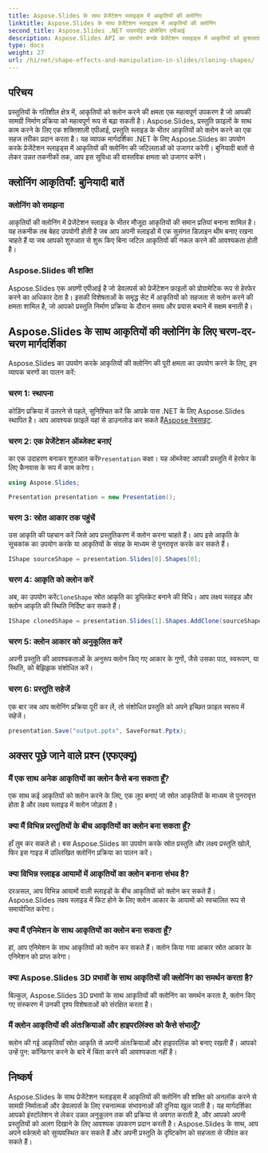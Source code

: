 ```yaml
---
title: Aspose.Slides के साथ प्रेजेंटेशन स्लाइड्स में आकृतियों की क्लोनिंग
linktitle: Aspose.Slides के साथ प्रेजेंटेशन स्लाइड्स में आकृतियों की क्लोनिंग
second_title: Aspose.Slides .NET पावरपॉइंट प्रोसेसिंग एपीआई
description: Aspose.Slides API का उपयोग करके प्रेजेंटेशन स्लाइड्स में आकृतियों को कुशलतापूर्वक क्लोन करना सीखें। आसानी से गतिशील प्रस्तुतियाँ बनाएँ। चरण-दर-चरण मार्गदर्शिका, अक्सर पूछे जाने वाले प्रश्न और बहुत कुछ जानें।
type: docs
weight: 27
url: /hi/net/shape-effects-and-manipulation-in-slides/cloning-shapes/
---
```


## परिचय

प्रस्तुतियों के गतिशील क्षेत्र में, आकृतियों को क्लोन करने की क्षमता एक महत्वपूर्ण उपकरण है जो आपकी सामग्री निर्माण प्रक्रिया को महत्वपूर्ण रूप से बढ़ा सकती है। Aspose.Slides, प्रस्तुति फ़ाइलों के साथ काम करने के लिए एक शक्तिशाली एपीआई, प्रस्तुति स्लाइड के भीतर आकृतियों को क्लोन करने का एक सहज तरीका प्रदान करता है। यह व्यापक मार्गदर्शिका .NET के लिए Aspose.Slides का उपयोग करके प्रेजेंटेशन स्लाइड्स में आकृतियों की क्लोनिंग की जटिलताओं को उजागर करेगी। बुनियादी बातों से लेकर उन्नत तकनीकों तक, आप इस सुविधा की वास्तविक क्षमता को उजागर करेंगे।

## क्लोनिंग आकृतियाँ: बुनियादी बातें

### क्लोनिंग को समझना

आकृतियों की क्लोनिंग में प्रेजेंटेशन स्लाइड के भीतर मौजूदा आकृतियों की समान प्रतियां बनाना शामिल है। यह तकनीक तब बेहद उपयोगी होती है जब आप अपनी स्लाइडों में एक सुसंगत डिज़ाइन थीम बनाए रखना चाहते हैं या जब आपको शुरुआत से शुरू किए बिना जटिल आकृतियों की नकल करने की आवश्यकता होती है।

### Aspose.Slides की शक्ति

Aspose.Slides एक अग्रणी एपीआई है जो डेवलपर्स को प्रेजेंटेशन फ़ाइलों को प्रोग्रामेटिक रूप से हेरफेर करने का अधिकार देता है। इसकी विशेषताओं के समृद्ध सेट में आकृतियों को सहजता से क्लोन करने की क्षमता शामिल है, जो आपको प्रस्तुति निर्माण प्रक्रिया के दौरान समय और प्रयास बचाने में सक्षम बनाती है।

## Aspose.Slides के साथ आकृतियों की क्लोनिंग के लिए चरण-दर-चरण मार्गदर्शिका

Aspose.Slides का उपयोग करके आकृतियों की क्लोनिंग की पूरी क्षमता का उपयोग करने के लिए, इन व्यापक चरणों का पालन करें:

### चरण 1: स्थापना

 कोडिंग प्रक्रिया में उतरने से पहले, सुनिश्चित करें कि आपके पास .NET के लिए Aspose.Slides स्थापित है। आप आवश्यक फ़ाइलें यहां से डाउनलोड कर सकते हैं[Aspose वेबसाइट](https://releases.aspose.com/slides/net/).

### चरण 2: एक प्रेजेंटेशन ऑब्जेक्ट बनाएं

 का एक उदाहरण बनाकर शुरुआत करें`Presentation` कक्षा। यह ऑब्जेक्ट आपकी प्रस्तुति में हेरफेर के लिए कैनवास के रूप में काम करेगा।

```csharp
using Aspose.Slides;

Presentation presentation = new Presentation();
```

### चरण 3: स्रोत आकार तक पहुंचें

उस आकृति की पहचान करें जिसे आप प्रस्तुतिकरण में क्लोन करना चाहते हैं। आप इसे आकृति के सूचकांक का उपयोग करके या आकृतियों के संग्रह के माध्यम से पुनरावृत्त करके कर सकते हैं।

```csharp
IShape sourceShape = presentation.Slides[0].Shapes[0];
```

### चरण 4: आकृति को क्लोन करें

 अब, का उपयोग करें`CloneShape` स्रोत आकृति का डुप्लिकेट बनाने की विधि। आप लक्ष्य स्लाइड और क्लोन आकृति की स्थिति निर्दिष्ट कर सकते हैं।

```csharp
IShape clonedShape = presentation.Slides[1].Shapes.AddClone(sourceShape, x, y, width, height);
```

### चरण 5: क्लोन आकार को अनुकूलित करें

अपनी प्रस्तुति की आवश्यकताओं के अनुरूप क्लोन किए गए आकार के गुणों, जैसे उसका पाठ, स्वरूपण, या स्थिति, को बेझिझक संशोधित करें।

### चरण 6: प्रस्तुति सहेजें

एक बार जब आप क्लोनिंग प्रक्रिया पूरी कर लें, तो संशोधित प्रस्तुति को अपने इच्छित फ़ाइल स्वरूप में सहेजें।

```csharp
presentation.Save("output.pptx", SaveFormat.Pptx);
```

## अक्सर पूछे जाने वाले प्रश्न (एफएक्यू)

### मैं एक साथ अनेक आकृतियों का क्लोन कैसे बना सकता हूँ?

एक साथ कई आकृतियों को क्लोन करने के लिए, एक लूप बनाएं जो स्रोत आकृतियों के माध्यम से पुनरावृत्त होता है और लक्ष्य स्लाइड में क्लोन जोड़ता है।

### क्या मैं विभिन्न प्रस्तुतियों के बीच आकृतियों का क्लोन बना सकता हूँ?

हाँ तुम कर सकते हो। बस Aspose.Slides का उपयोग करके स्रोत प्रस्तुति और लक्ष्य प्रस्तुति खोलें, फिर इस गाइड में उल्लिखित क्लोनिंग प्रक्रिया का पालन करें।

### क्या विभिन्न स्लाइड आयामों में आकृतियों का क्लोन बनाना संभव है?

दरअसल, आप विभिन्न आयामों वाली स्लाइडों के बीच आकृतियों को क्लोन कर सकते हैं। Aspose.Slides लक्ष्य स्लाइड में फिट होने के लिए क्लोन आकार के आयामों को स्वचालित रूप से समायोजित करेगा।

### क्या मैं एनिमेशन के साथ आकृतियों का क्लोन बना सकता हूँ?

हां, आप एनिमेशन के साथ आकृतियों को क्लोन कर सकते हैं। क्लोन किया गया आकार स्रोत आकार के एनिमेशन को प्राप्त करेगा।

### क्या Aspose.Slides 3D प्रभावों के साथ आकृतियों की क्लोनिंग का समर्थन करता है?

बिल्कुल, Aspose.Slides 3D प्रभावों के साथ आकृतियों की क्लोनिंग का समर्थन करता है, क्लोन किए गए संस्करण में उनकी दृश्य विशेषताओं को संरक्षित करता है।

### मैं क्लोन आकृतियों की अंतःक्रियाओं और हाइपरलिंक्स को कैसे संभालूँ?

क्लोन की गई आकृतियाँ स्रोत आकृति से अपनी अंतःक्रियाओं और हाइपरलिंक को बनाए रखती हैं। आपको उन्हें पुन: कॉन्फ़िगर करने के बारे में चिंता करने की आवश्यकता नहीं है।

## निष्कर्ष

Aspose.Slides के साथ प्रेजेंटेशन स्लाइड्स में आकृतियों की क्लोनिंग की शक्ति को अनलॉक करने से सामग्री निर्माताओं और डेवलपर्स के लिए रचनात्मक संभावनाओं की दुनिया खुल जाती है। यह मार्गदर्शिका आपको इंस्टॉलेशन से लेकर उन्नत अनुकूलन तक की प्रक्रिया से अवगत कराती है, और आपको अपनी प्रस्तुतियों को अलग दिखाने के लिए आवश्यक उपकरण प्रदान करती है। Aspose.Slides के साथ, आप अपने वर्कफ़्लो को सुव्यवस्थित कर सकते हैं और अपनी प्रस्तुति के दृष्टिकोण को सहजता से जीवंत कर सकते हैं।